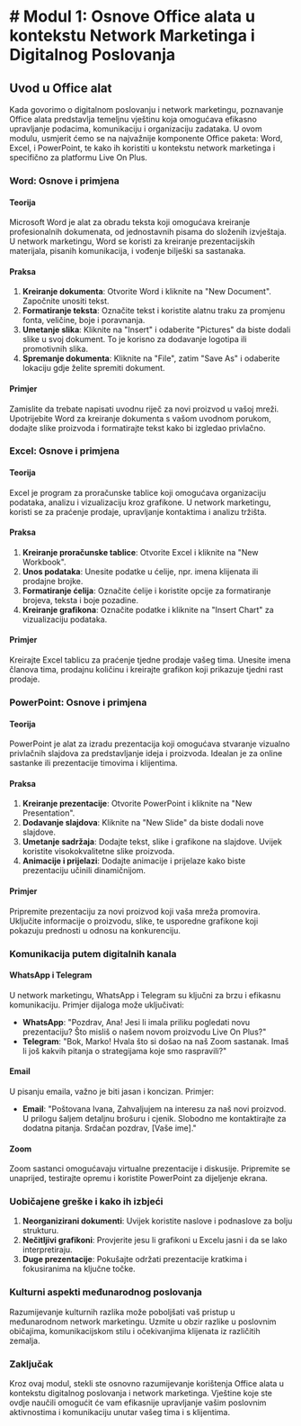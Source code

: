 # # Modul 1: Osnove Office alata u kontekstu Network Marketinga i Digitalnog Poslovanja

## Uvod u Office alat

Kada govorimo o digitalnom poslovanju i network marketingu, poznavanje Office alata predstavlja temeljnu vještinu koja omogućava efikasno upravljanje podacima, komunikaciju i organizaciju zadataka. U ovom modulu, usmjerit ćemo se na najvažnije komponente Office paketa: Word, Excel, i PowerPoint, te kako ih koristiti u kontekstu network marketinga i specifično za platformu Live On Plus.

### Word: Osnove i primjena

#### Teorija
Microsoft Word je alat za obradu teksta koji omogućava kreiranje profesionalnih dokumenata, od jednostavnih pisama do složenih izvještaja. U network marketingu, Word se koristi za kreiranje prezentacijskih materijala, pisanih komunikacija, i vođenje bilješki sa sastanaka.

#### Praksa
1. **Kreiranje dokumenta**: Otvorite Word i kliknite na "New Document". Započnite unositi tekst.
2. **Formatiranje teksta**: Označite tekst i koristite alatnu traku za promjenu fonta, veličine, boje i poravnanja.
3. **Umetanje slika**: Kliknite na "Insert" i odaberite "Pictures" da biste dodali slike u svoj dokument. To je korisno za dodavanje logotipa ili promotivnih slika.
4. **Spremanje dokumenta**: Kliknite na "File", zatim "Save As" i odaberite lokaciju gdje želite spremiti dokument.

#### Primjer
Zamislite da trebate napisati uvodnu riječ za novi proizvod u vašoj mreži. Upotrijebite Word za kreiranje dokumenta s vašom uvodnom porukom, dodajte slike proizvoda i formatirajte tekst kako bi izgledao privlačno.

### Excel: Osnove i primjena

#### Teorija
Excel je program za proračunske tablice koji omogućava organizaciju podataka, analizu i vizualizaciju kroz grafikone. U network marketingu, koristi se za praćenje prodaje, upravljanje kontaktima i analizu tržišta.

#### Praksa
1. **Kreiranje proračunske tablice**: Otvorite Excel i kliknite na "New Workbook".
2. **Unos podataka**: Unesite podatke u ćelije, npr. imena klijenata ili prodajne brojke.
3. **Formatiranje ćelija**: Označite ćelije i koristite opcije za formatiranje brojeva, teksta i boje pozadine.
4. **Kreiranje grafikona**: Označite podatke i kliknite na "Insert Chart" za vizualizaciju podataka.

#### Primjer
Kreirajte Excel tablicu za praćenje tjedne prodaje vašeg tima. Unesite imena članova tima, prodajnu količinu i kreirajte grafikon koji prikazuje tjedni rast prodaje.

### PowerPoint: Osnove i primjena

#### Teorija
PowerPoint je alat za izradu prezentacija koji omogućava stvaranje vizualno privlačnih slajdova za predstavljanje ideja i proizvoda. Idealan je za online sastanke ili prezentacije timovima i klijentima.

#### Praksa
1. **Kreiranje prezentacije**: Otvorite PowerPoint i kliknite na "New Presentation".
2. **Dodavanje slajdova**: Kliknite na "New Slide" da biste dodali nove slajdove.
3. **Umetanje sadržaja**: Dodajte tekst, slike i grafikone na slajdove. Uvijek koristite visokokvalitetne slike proizvoda.
4. **Animacije i prijelazi**: Dodajte animacije i prijelaze kako biste prezentaciju učinili dinamičnijom.

#### Primjer
Pripremite prezentaciju za novi proizvod koji vaša mreža promovira. Uključite informacije o proizvodu, slike, te usporedne grafikone koji pokazuju prednosti u odnosu na konkurenciju.

### Komunikacija putem digitalnih kanala

#### WhatsApp i Telegram
U network marketingu, WhatsApp i Telegram su ključni za brzu i efikasnu komunikaciju. Primjer dijaloga može uključivati:
- **WhatsApp**: "Pozdrav, Ana! Jesi li imala priliku pogledati novu prezentaciju? Što misliš o našem novom proizvodu Live On Plus?"
- **Telegram**: "Bok, Marko! Hvala što si došao na naš Zoom sastanak. Imaš li još kakvih pitanja o strategijama koje smo raspravili?"

#### Email
U pisanju emaila, važno je biti jasan i koncizan. Primjer:
- **Email**: "Poštovana Ivana, Zahvaljujem na interesu za naš novi proizvod. U prilogu šaljem detaljnu brošuru i cjenik. Slobodno me kontaktirajte za dodatna pitanja. Srdačan pozdrav, [Vaše ime]."

#### Zoom
Zoom sastanci omogućavaju virtualne prezentacije i diskusije. Pripremite se unaprijed, testirajte opremu i koristite PowerPoint za dijeljenje ekrana.

### Uobičajene greške i kako ih izbjeći

1. **Neorganizirani dokumenti**: Uvijek koristite naslove i podnaslove za bolju strukturu.
2. **Nečitljivi grafikoni**: Provjerite jesu li grafikoni u Excelu jasni i da se lako interpretiraju.
3. **Duge prezentacije**: Pokušajte održati prezentacije kratkima i fokusiranima na ključne točke.

### Kulturni aspekti međunarodnog poslovanja

Razumijevanje kulturnih razlika može poboljšati vaš pristup u međunarodnom network marketingu. Uzmite u obzir razlike u poslovnim običajima, komunikacijskom stilu i očekivanjima klijenata iz različitih zemalja.

### Zaključak

Kroz ovaj modul, stekli ste osnovno razumijevanje korištenja Office alata u kontekstu digitalnog poslovanja i network marketinga. Vještine koje ste ovdje naučili omogućit će vam efikasnije upravljanje vašim poslovnim aktivnostima i komunikaciju unutar vašeg tima i s klijentima.